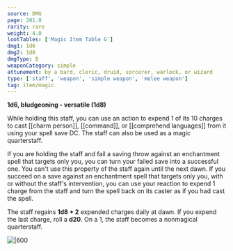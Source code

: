 ```yaml
---
source: DMG
page: 201.0
rarity: rare
weight: 4.0
lootTables: ['Magic Item Table G']
dmg1: 1d6
dmg2: 1d8
dmgType: B
weaponCategory: simple
attunement: by a bard, cleric, druid, sorcerer, warlock, or wizard
type: ['staff', 'weapon', 'simple weapon', 'melee weapon']
tag: item/magic
---
```


**1d6, bludgeoning - versatile (1d8)**

While holding this staff, you can use an action to expend 1 of its 10 charges to cast [[charm person]], [[command]], or [[comprehend languages]] from it using your spell save DC. The staff can also be used as a magic quarterstaff.

If you are holding the staff and fail a saving throw against an enchantment spell that targets only you, you can turn your failed save into a successful one. You can't use this property of the staff again until the next dawn. If you succeed on a save against an enchantment spell that targets only you, with or without the staff's intervention, you can use your reaction to expend 1 charge from the staff and turn the spell back on its caster as if you had cast the spell.

The staff regains **1d8 + 2** expended charges daily at dawn. If you expend the last charge, roll a **d20**. On a 1, the staff becomes a nonmagical quarterstaff.


![|600](https://5e.tools/img/items/DMG/Staff%20of%20Charming.jpg)